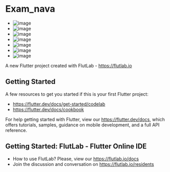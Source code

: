 # Exam_nava

- ![image](https://github.com/user-attachments/assets/677c5a8a-2b86-4408-84bf-4667cdd9c07b)
- ![image](https://github.com/user-attachments/assets/c5b02e30-abef-4ca0-89a1-f8918f9c8cee)
- ![image](https://github.com/user-attachments/assets/94a439de-a08b-43df-a1aa-88697adde4f1)
- ![image](https://github.com/user-attachments/assets/9a85a47c-0829-4482-b735-31fb31f168e4)
- ![image](https://github.com/user-attachments/assets/b687b019-dc61-4de9-8ee5-f29e5da12b39)
- ![image](https://github.com/user-attachments/assets/722753cd-a21c-4b7a-b70f-783360d00c6c)
- ![image](https://github.com/user-attachments/assets/a9bb861d-baa6-4f9f-ac63-f0b00d3f32bf)




A new Flutter project created with FlutLab - https://flutlab.io

## Getting Started

A few resources to get you started if this is your first Flutter project:

- https://flutter.dev/docs/get-started/codelab
- https://flutter.dev/docs/cookbook

For help getting started with Flutter, view our
https://flutter.dev/docs, which offers tutorials,
samples, guidance on mobile development, and a full API reference.

## Getting Started: FlutLab - Flutter Online IDE

- How to use FlutLab? Please, view our https://flutlab.io/docs
- Join the discussion and conversation on https://flutlab.io/residents
